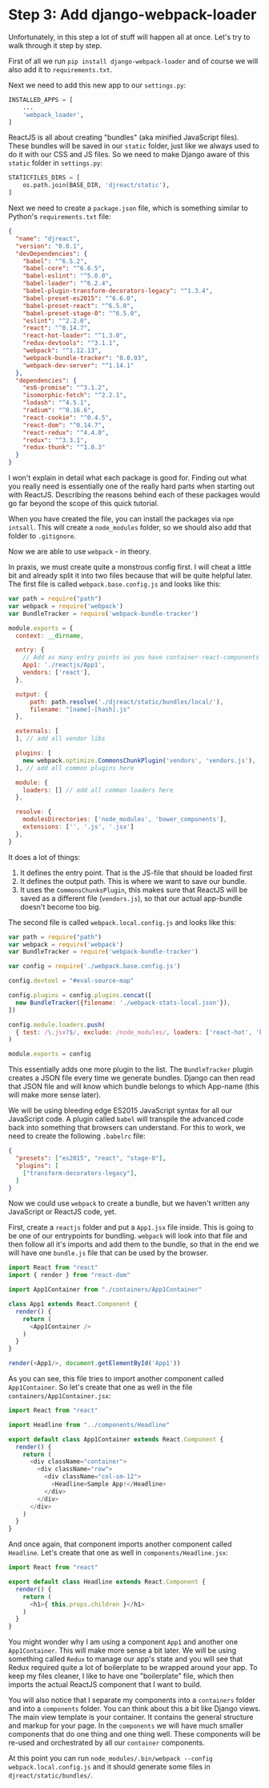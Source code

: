 # Step 3: Add django-webpack-loader

Unfortunately, in this step a lot of stuff will happen all at once. Let's try
to walk through it step by step.

First of all we run `pip install django-webpack-loader` and of course we will
also add it to `requirements.txt`.

Next we need to add this new app to our `settings.py`:

```python
INSTALLED_APPS = [
    ...
    'webpack_loader',
]
```

ReactJS is all about creating "bundles" (aka minified JavaScript files). These
bundles will be saved in our `static` folder, just like we always used to do it
with our CSS and JS files. So we need to make Django aware of this `static`
folder in `settings.py`:

```python
STATICFILES_DIRS = [
    os.path.join(BASE_DIR, 'djreact/static'),
]
```

Next we need to create a `package.json` file, which is something similar to
Python's `requirements.txt` file:

```json
{
  "name": "djreact",
  "version": "0.0.1",
  "devDependencies": {
    "babel": "^6.5.2",
    "babel-core": "^6.6.5",
    "babel-eslint": "^5.0.0",
    "babel-loader": "^6.2.4",
    "babel-plugin-transform-decorators-legacy": "^1.3.4",
    "babel-preset-es2015": "^6.6.0",
    "babel-preset-react": "^6.5.0",
    "babel-preset-stage-0": "^6.5.0",
    "eslint": "^2.2.0",
    "react": "^0.14.7",
    "react-hot-loader": "^1.3.0",
    "redux-devtools": "^3.1.1",
    "webpack": "^1.12.13",
    "webpack-bundle-tracker": "0.0.93",
    "webpack-dev-server": "^1.14.1"
  },
  "dependencies": {
    "es6-promise": "^3.1.2",
    "isomorphic-fetch": "^2.2.1",
    "lodash": "^4.5.1",
    "radium": "^0.16.6",
    "react-cookie": "^0.4.5",
    "react-dom": "^0.14.7",
    "react-redux": "^4.4.0",
    "redux": "^3.3.1",
    "redux-thunk": "^1.0.3"
  }
}
```

I won't explain in detail what each package is good for. Finding out what you
really need is essentially one of the really hard parts when starting out
with ReactJS. Describing the reasons behind each of these packages would go
far beyond the scope of this quick tutorial.

When you have created the file, you can install the packages via `npm intsall`.
This will create a `node_modules` folder, so we should also add that folder to
`.gitignore`.

Now we are able to use `webpack` - in theory.

In praxis, we must create quite a monstrous config first. I will cheat a
little bit and already split it into two files because that will be quite
helpful later. The first file is called `webpack.base.config.js` and looks
like this:

```javascript
var path = require("path")
var webpack = require('webpack')
var BundleTracker = require('webpack-bundle-tracker')

module.exports = {
  context: __dirname,

  entry: {
    // Add as many entry points as you have container-react-components here
    App1: './reactjs/App1',
    vendors: ['react'],
  },

  output: {
      path: path.resolve('./djreact/static/bundles/local/'),
      filename: "[name]-[hash].js"
  },

  externals: [
  ], // add all vendor libs

  plugins: [
    new webpack.optimize.CommonsChunkPlugin('vendors', 'vendors.js'),
  ], // add all common plugins here

  module: {
    loaders: [] // add all common loaders here
  },

  resolve: {
    modulesDirectories: ['node_modules', 'bower_components'],
    extensions: ['', '.js', '.jsx']
  },
}
```

It does a lot of things:

1. It defines the entry point. That is the JS-file that should be loaded first
1. It defines the output path. This is where we want to save our bundle.
1. It uses the `CommonsChunksPlugin`, this makes sure that ReactJS will be
   saved as a different file (`vendors.js`), so that our actual app-bundle
   doesn't become too big.

The second file is called `webpack.local.config.js` and looks like this:

```javascript
var path = require("path")
var webpack = require('webpack')
var BundleTracker = require('webpack-bundle-tracker')

var config = require('./webpack.base.config.js')

config.devtool = "#eval-source-map"

config.plugins = config.plugins.concat([
  new BundleTracker({filename: './webpack-stats-local.json'}),
])

config.module.loaders.push(
  { test: /\.jsx?$/, exclude: /node_modules/, loaders: ['react-hot', 'babel'] }
)

module.exports = config
```

This essentially adds one more plugin to the list. The `BundleTracker` plugin
creates a JSON file every time we generate bundles. Django can then read that
JSON file and will know which bundle belongs to which App-name (this will make
more sense later).

We will be using bleeding edge ES2015 JavaScript syntax for all our JavaScript
code. A plugin called `babel` will transpile the advanced code back into
something that browsers can understand. For this to work, we need to create
the following `.babelrc` file:

```json
{
  "presets": ["es2015", "react", "stage-0"],
  "plugins": [
    ["transform-decorators-legacy"],
  ]
}
```

Now we could use `webpack` to create a bundle, but we haven't written any
JavaScript or ReactJS code, yet.

First, create a `reactjs` folder and put a `App1.jsx` file inside. This is going
to be one of our entrypoints for bundling. `webpack` will look into that file
and then follow all it's imports and add them to the bundle, so that in the end
we will have one `bundle.js` file that can be used by the browser.

```javascript
import React from "react"
import { render } from "react-dom"

import App1Container from "./containers/App1Container"

class App1 extends React.Component {
  render() {
    return (
      <App1Container />
    )
  }
}

render(<App1/>, document.getElementById('App1'))
```

As you can see, this file tries to import another component called
`App1Container`. So let's create that one as well in the file
`containers/App1Container.jsx`:

```javascript
import React from "react"

import Headline from "../components/Headline"

export default class App1Container extends React.Component {
  render() {
    return (
      <div className="container">
        <div className="row">
          <div className="col-sm-12">
            <Headline>Sample App!</Headline>
          </div>
        </div>
      </div>
    )
  }
}
```

And once again, that component imports another component called `Headline`.
Let's create that one as well in `components/Headline.jsx`:

```javascript
import React from "react"

export default class Headline extends React.Component {
  render() {
    return (
      <h1>{ this.props.children }</h1>
    )
  }
}
```

You might wonder why I am using a component `App1` and another one
`App1Container`. This will make more sense a bit later. We will be using
something called `Redux` to manage our app's state and you will see that Redux
required quite a lot of boilerplate to be wrapped around your app. To keep my
files cleaner, I like to have one "boilerplate" file, which then imports the
actual ReactJS component that I want to build.

You will also notice that I separate my components into a `containers` folder
and into a `components` folder. You can think about this a bit like Django
views. The main view template is your container. It contains the general
structure and markup for your page. In the `components` we will have much
smaller components that do one thing and one thing well. These components will
be re-used and orchestrated by all our `container` components.

At this point you can run `node_modules/.bin/webpack --config webpack.local.config.js`
and it should generate some files in `djreact/static/bundles/`.
